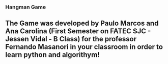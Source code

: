 ### Hangman Game

## The Game was developed by Paulo Marcos and Ana Carolina (First Semester on FATEC SJC - Jessen Vidal - B Class) for the professor Fernando Masanori in your classroom in order to learn python and algorithym!
